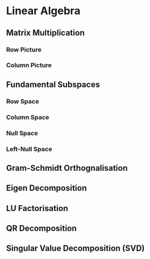 # Linear Algebra


## Matrix Multiplication

### Row Picture

### Column Picture


## Fundamental Subspaces

### Row Space

### Column Space

### Null Space

### Left-Null Space


## Gram-Schmidt Orthognalisation

## Eigen Decomposition


## LU Factorisation

## QR Decomposition

## Singular Value Decomposition (SVD)




